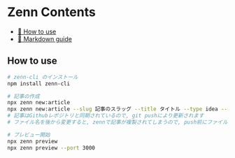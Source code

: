 # Zenn Contents

- [📘 How to use](https://zenn.dev/zenn/articles/zenn-cli-guide)
- [📘 Markdown guide](https://zenn.dev/zenn/articles/markdown-guide)

## How to use

```bash
# zenn-cli のインストール
npm install zenn-cli

# 記事の作成
npx zenn new:article
npx zenn new:article --slug 記事のスラッグ --title タイトル --type idea --emoji ✨
# 記事はGithubレポジトリと同期されているので, git pushにより更新されます
# ファイル名を後から変更すると, zennで記事が複製されてしまうので, push前にファイル名変更推奨です

# プレビュー開始
npx zenn preview
npx zenn preview --port 3000
```
